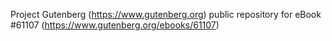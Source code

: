 Project Gutenberg (https://www.gutenberg.org) public repository for eBook #61107 (https://www.gutenberg.org/ebooks/61107)
